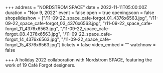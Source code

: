+++
address = "NORDSTROM SPACE"
date = 2022-11-11T05:00:00Z
duration = "Nov 9, 2022"
event = false
open = true
openingsoon = false
shopslideshow = ["/11-09-22_space_cafe-forgot_01_4376x6563.jpg", "/11-09-22_space_cafe-forgot_03_4376x6563.jpg", "/11-09-22_space_cafe-forgot_11_4376x6563.jpg", "/11-09-22_space_cafe-forgot_08_4376x6563.jpg", "/11-09-22_space_cafe-forgot_14_4376x6563.jpg", "/11-09-22_space_cafe-forgot_15_4376x6563.jpg"]
tickets = false
video_embed = ""
watchnow = false

+++
A holiday 2022 collaboration with Nordstrom SPACE, featuring the work of 19 Café Forgot designers.